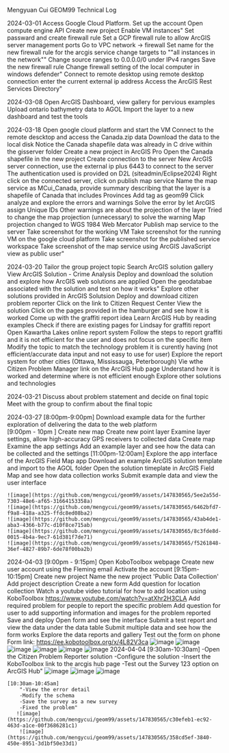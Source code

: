 Mengyuan Cui
GEOM99 Technical Log

2024-03-01
    Access Google Cloud Platform. 
    Set up the account 
    Open compute engine API 
    Create new project
    Enable VM instances"
    Set passward and create firewall rule 
    Set a GCP firewall rule to allow ArcGIS server management ports
    Go to VPC network -> firewall
    Set name for the new firewall rule for the arcgis service
    change targets to ""all instances in the network""
    Change source ranges to 0.0.0.0/0 under IPv4 ranges
    Save the new firewall rule
    Change firewall setting of the local computer in windows defender"
    Connect to remote desktop using remote desktop connection
    enter the current external ip address 
    Access the ArcGIS Rest Services Directory"

2024-03-08
    Open ArcGIS Dashboard, view gallery for pervious examples
    Upload ontario bathymetry data to AGOL 
    Import the layer to a new dashboard and test the tools

2024-03-18
    Open google cloud platform and start the VM
    Connect to the remote descktop and access the Canada.zip data
    Download the data to the local disk
    Notice the Canada shapefile data was already in C drive within the gisserver folder
    Create a new project in ArcGIS Pro
    Open the Canada shapefile in the new project
    Create connection to the server 
    New ArcGIS server connection, use the external ip plus 6443 to connect to the server
    The authentication used is provided on D2L (siteadmin/Eclipse2024)
    Right click on the connected server, click on publish map service
    Name the map service as MCui_Canada, provide summary describing that the layer is a shapefile of Canada that includes Provinces 
    Add tag as geom99
    Click analyze and explore the errors and warnings
    Solve the error by let ArcGIS assign Unique IDs 
    Other warnings are about the projection of the layer 
    Tried to change the map projection (unnecessary) to solve the warning 
    Map projection changed to WGS 1984 Web Mercator 
    Publish map service to the server 
    Take screenshot for the working VM
    Take screenshot for the running VM on the google cloud platform
    Take screenshot for the published service workspace
    Take screenshot of the map service using ArcGIS JavaScript view as public user"

2024-03-20
    Tailor the group project topic
    Search ArcGIS solution gallery 
    View ArcGIS Solution - Crime Analysis 
    Deploy and download the solution and explore how ArcGIS web solutions are applied
    Open the geodatabae associated with the solution and test on how it works"
    Explore other solutions provided in ArcGIS Solutsion
    Deploy and download citizen problem reporter
    Click on the link to Citizen Request Center
    View the solution
    Click on the pages provided in the hamburger and see how it is worked 
    Come up with the graffiti report idea
    Learn ArcGIS Hub by reading examples 
    Check if there are existing pages for Lindsay for graffiti report 
    Open Kawartha Lakes online report system
    Follow the steps to report graffiti and it is not efficient for the user and does not focus on the specific item
    Modify the topic to match the technology problem it is curently having (not efficient/accurate data input and not easy to use for user)
    Explore the report system for other cities (Ottawa, Mississauga, Peterborough) 
    Vie wthe Citizen Problem Manager link on the ArcGIS Hub page 
    Understand how it is worked and determine where is not efficient enough 
    Explore other solutions and technologies

2024-03-21
    Discuss about problem statement and decide on final topic
    Meet with the group to confirm about the final topic
    
2024-03-27
    [8:00pm-9:00pm]
        Download example data for the further exploration of delivering the data to the web platform  
    [9:00pm - 10pm ]
        Create new map
        Create new point layer 
        Examine layer settings, allow high-accuracy GPS receivers to collected data
        Create map 
        Examine the app settings 
        Add an example layer and see how the data can be collected and the settings 
    [11:00pm-12:00am]
        Explore the app interface of the ArcGIS Field Map app 
        Download an example ArcGIS solution template and import to the AGOL folder 
        Open the solution timeplate in ArcGIS Field Map and see how data collection works 
        Submit example data and view the user interface 
    
    ![image](https://github.com/mengycui/geom99/assets/147830565/5ee2a55d-7303-48e6-af65-31664153358a)
    ![image](https://github.com/mengycui/geom99/assets/147830565/6462bfd7-f9a8-418a-a325-ffdc8ed08ba2)
    ![image](https://github.com/mengycui/geom99/assets/147830565/43ab4de1-aba3-4366-b77c-d10f8ce715ab)
    ![image](https://github.com/mengycui/geom99/assets/147830565/8c3fde8d-0015-4b4a-9ec7-61d381f7de71)
    ![image](https://github.com/mengycui/geom99/assets/147830565/f5261848-36ef-4827-89b7-6de78f00ba2b)

2024-04-03
    [9:00pm - 9:15pm]
        Open KoboToolbox webpage 
        Create new user account using the Fleming email
        Activate the account 
    [9:15pm-10:15pm]
        Create new project 
        Name the new project 'Public Data Collection'
        Add project description 
        Create a new form 
        Add question for location collection
        Watch a youtube video tutorial for how to add location using KoboToolbox 
        https://www.youtube.com/watch?v=atXhr2H3CLA
        Add required problem for people to report the specific problem
        Add question for user to add supporting information and images for the problem reported
        Save and deploy
        Open form and see the interface 
        Submit a test report and view the data under the data table
        Submit multiple data and see how the form works
        Explore the data reports and gallery
        Test out the form on phone
        Form link: https://ee.kobotoolbox.org/x/4L82V3ca
        ![image](https://github.com/mengycui/geom99/assets/147830565/965d4b7f-78aa-4a20-8158-361add341035)
        ![image](https://github.com/mengycui/geom99/assets/147830565/955b424b-cd07-4a72-a1d2-25340b360c0d)
        ![image](https://github.com/mengycui/geom99/assets/147830565/248e9fbe-861d-407d-9d92-e4c451800eae)
        ![image](https://github.com/mengycui/geom99/assets/147830565/9b936479-7845-42d9-b9a9-707c6de0e161)
        ![image](https://github.com/mengycui/geom99/assets/147830565/c33efce0-1a1c-4277-8a97-c370894f3f3b)
        ![image](https://github.com/mengycui/geom99/assets/147830565/6abae6f8-d99b-4a1b-b3ec-92248d444a50)
2024-04-04
    [9:30am-10:30am]
        -Open the Citizen Problem Reporter solution
        -Configure the solution
        -Insert the KoboToolbox link to the arcgis hub page
        -Test out the Survey 123 option on ArcGIS Hub"
         ![image](https://github.com/mengycui/geom99/assets/147830565/12120c1f-582d-423d-a9ec-58f8d05ae003)
         ![image](https://github.com/mengycui/geom99/assets/147830565/765812da-0253-49c3-89e5-4ceb547d1bb2)
         ![image](https://github.com/mengycui/geom99/assets/147830565/b1729a0a-cc51-4fe7-8276-ccc35dfeb7ca)

    [10:30am-10:45am]
        "-View the error detail
        -Modify the schema
        -Save the survey as a new survey 
        -Fixed the problem"
       ![image](https://github.com/mengycui/geom99/assets/147830565/c30efeb1-ec92-463d-a1ce-00f3686281c1)
        ![image](https://github.com/mengycui/geom99/assets/147830565/358cd5ef-3840-450e-8951-3d1bf50e33d1)


        

